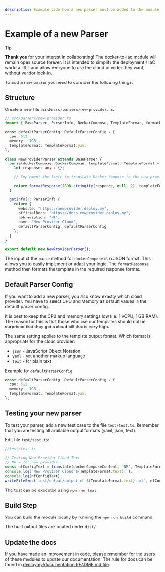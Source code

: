 ```yaml
---
description: Example code how a new parser must be added to the module so that it can be published
---
```


# Example of a new Parser

> [!TIP]  
> __Thank you__ for your interest in collaborating! The docker-to-iac module will remain open source forever. It is intended to simplify the deployment / IaC world a little and allow everyone to use the cloud provider they want, without vendor lock-in.

To add a new parser you need to consider the following things:

## Structure

Create a new file inside `src/parsers/new-provider.ts`:

```typescript
// src/parsers/new-provider.ts
import { BaseParser, ParserInfo, DockerCompose, TemplateFormat, formatResponse, DefaultParserConfig } from './base-parser';

const defaultParserConfig: DefaultParserConfig = {
  cpu: 512,
  memory: '1GB',
  templateFormat: TemplateFormat.yaml
};

class NewProviderParser extends BaseParser {
  parse(dockerCompose: DockerCompose, templateFormat: TemplateFormat = defaultParserConfig.templateFormat): any {
    let response: any = {};

    // Implement the logic to translate Docker Compose to the new provider's format

    return formatResponse(JSON.stringify(response, null, 2), templateFormat);
  }

  getInfo(): ParserInfo {
    return {
      website: "https://newprovider.deploy.my",
      officialDocs: "https://docs.newprovider.deploy.my",
      abbreviation: "NP",
      name: 'New Provider Cloud',
      defaultParserConfig: defaultParserConfig
    };
  }
}

export default new NewProviderParser();
```

The input of the `parse` method for `dockerCompose` is in JSON format. This allows you to easily implement or adapt your logic. The `formatResponse` method then formats the template in the required response format.

## Default Parser Config

If you want to add a new parser, you also know exactly which cloud provider. You have to select CPU and Memory as default values ​​in the default parser config.

It is best to keep the CPU and memory settings low (i.e. 1 vCPU, 1 GB RAM). The reason for this is that those who use our templates should not be surprised that they get a cloud bill that is very high.

The same setting applies to the template output format. Which format is appropriate for the cloud provider:

- `json` - JavaScript Object Notation
- `yaml` - yet another markup language
- `text` - for plain text

Example for `defaultParserConfig`

```typescript
const defaultParserConfig: DefaultParserConfig = {
  cpu: 512,
  memory: '1GB',
  templateFormat: TemplateFormat.yaml
};
```

## Testing your new parser

To test your parser, add a new test case to the file `test/test.ts`. Remember that you are testing all available output formats (yaml, json, text).

Edit file `test/test.ts`:

```typescript
//test/test.ts

// Testing New Provider Cloud Text
// NP = for new provider
const nfConfigText = translate(dockerComposeContent, 'NP', TemplateFormat.text);
console.log(`New Provider Cloud ${TemplateFormat.text}:`);
console.log(nfConfigText);
writeFileSync(`test/output/output-nf-${TemplateFormat.text}.txt`, nfConfigText);
```

The test can be executed using `npm run test`

## Build Step

You can build the module locally by running the `npm run build` command.

The built output files are located under `dist/`

## Update the docs

If you have made an improvement in code, please remember for the users of these modules to update our documentation. The rule for docs can be found in [deploymy/documentation README.md file](https://github.com/deploymy/documentation/blob/main/README.md).
